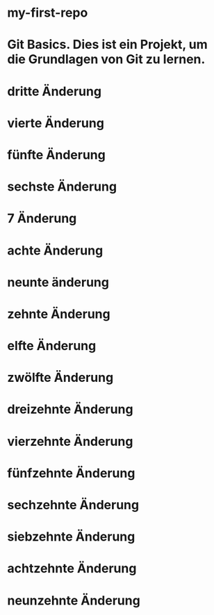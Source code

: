 # my-first-repo
# Git Basics. Dies ist ein Projekt, um die Grundlagen von Git zu lernen.
# dritte Änderung
# vierte Änderung
# fünfte Änderung
# sechste Änderung
# 7 Änderung
# achte Änderung
# neunte änderung
# zehnte Änderung
# elfte Änderung
# zwölfte Änderung
# dreizehnte Änderung
# vierzehnte Änderung
# fünfzehnte Änderung
# sechzehnte Änderung
# siebzehnte Änderung
# achtzehnte Änderung
# neunzehnte Änderung
